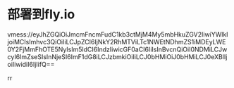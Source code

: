 # 部署到fly.io
vmess://eyJhZGQiOiJmcmFncmFudC1kb3ctMjM4My5mbHkuZGV2IiwiYWlkIjoiMCIsImhvc3QiOiIiLCJpZCI6IjNkY2RhMTViLTc1NWEtNDhmZS1iMDEyLWE0Y2FjMmFhOTE5NyIsIm5ldCI6IndzIiwicGF0aCI6IiIsInBvcnQiOiI0NDMiLCJwcyI6ImZseSIsInNjeSI6ImF1dG8iLCJzbmkiOiIiLCJ0bHMiOiJ0bHMiLCJ0eXBlIjoiIiwidiI6IjIifQ==



rr
